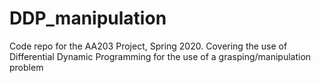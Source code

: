 # DDP_manipulation
Code repo for the AA203 Project, Spring 2020. Covering the use of Differential Dynamic Programming for the use of a grasping/manipulation problem
